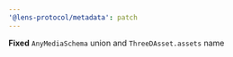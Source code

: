 ```yaml
---
'@lens-protocol/metadata': patch
---
```


**Fixed** `AnyMediaSchema` union and `ThreeDAsset.assets` name
